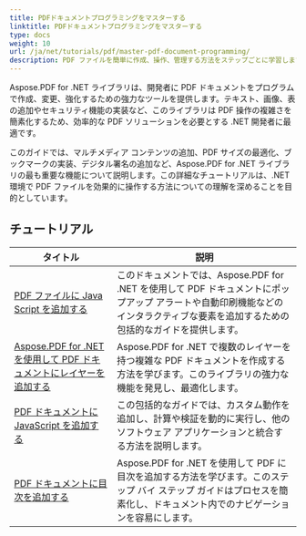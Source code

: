 ```yaml
---
title: PDFドキュメントプログラミングをマスターする
linktitle: PDFドキュメントプログラミングをマスターする
type: docs
weight: 10
url: /ja/net/tutorials/pdf/master-pdf-document-programming/
description: PDF ファイルを簡単に作成、操作、管理する方法をステップごとに学習します。.NET アプリケーション内で PDF 処理機能を強化したいと考えているあらゆるスキル レベルの開発者に最適です。
---
```


Aspose.PDF for .NET ライブラリは、開発者に PDF ドキュメントをプログラムで作成、変更、強化するための強力なツールを提供します。テキスト、画像、表の追加やセキュリティ機能の実装など、このライブラリは PDF 操作の複雑さを簡素化するため、効率的な PDF ソリューションを必要とする .NET 開発者に最適です。

このガイドでは、マルチメディア コンテンツの追加、PDF サイズの最適化、ブックマークの実装、デジタル署名の追加など、Aspose.PDF for .NET ライブラリの最も重要な機能について説明します。この詳細なチュートリアルは、.NET 環境で PDF ファイルを効果的に操作する方法についての理解を深めることを目的としています。

## チュートリアル
| タイトル | 説明 |
| --- | --- | 
| [PDF ファイルに Java Script を追加する](./adding-java-script-to-pdf/) | このドキュメントでは、Aspose.PDF for .NET を使用して PDF ドキュメントにポップアップ アラートや自動印刷機能などのインタラクティブな要素を追加するための包括的なガイドを提供します。 |  
| [Aspose.PDF for .NET を使用して PDF ドキュメントにレイヤーを追加する](./adding-layers-to-pdf/) | Aspose.PDF for .NET で複数のレイヤーを持つ複雑な PDF ドキュメントを作成する方法を学びます。このライブラリの強力な機能を発見し、最適化します。 |  
| [PDF ドキュメントに JavaScript を追加する](./adding-remove-java-script-to-doc/) | この包括的なガイドでは、カスタム動作を追加し、計算や検証を動的に実行し、他のソフトウェア アプリケーションと統合する方法を説明します。 |  
| [PDF ドキュメントに目次を追加する](./adding-toc-to-pdf/) | Aspose.PDF for .NET を使用して PDF に目次を追加する方法を学びます。このステップ バイ ステップ ガイドはプロセスを簡素化し、ドキュメント内でのナビゲーションを容易にします。 |  